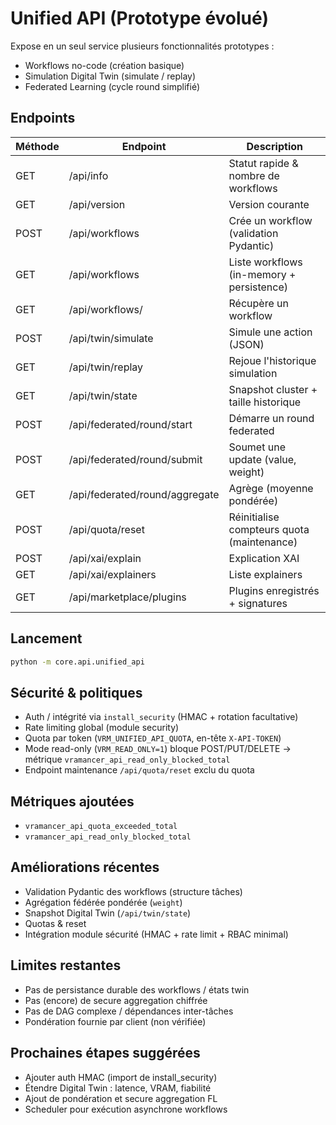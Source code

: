# Unified API (Prototype évolué)

Expose en un seul service plusieurs fonctionnalités prototypes :
- Workflows no-code (création basique)
- Simulation Digital Twin (simulate / replay)
- Federated Learning (cycle round simplifié)

## Endpoints
| Méthode | Endpoint | Description |
|---------|----------|-------------|
| GET | /api/info | Statut rapide & nombre de workflows |
| GET | /api/version | Version courante |
| POST | /api/workflows | Crée un workflow (validation Pydantic) |
| GET | /api/workflows | Liste workflows (in-memory + persistence) |
| GET | /api/workflows/<id> | Récupère un workflow |
| POST | /api/twin/simulate | Simule une action (JSON) |
| GET | /api/twin/replay | Rejoue l'historique simulation |
| GET | /api/twin/state | Snapshot cluster + taille historique |
| POST | /api/federated/round/start | Démarre un round federated |
| POST | /api/federated/round/submit | Soumet une update (value, weight) |
| GET | /api/federated/round/aggregate | Agrège (moyenne pondérée) |
| POST | /api/quota/reset | Réinitialise compteurs quota (maintenance) |
| POST | /api/xai/explain | Explication XAI |
| GET | /api/xai/explainers | Liste explainers |
| GET | /api/marketplace/plugins | Plugins enregistrés + signatures |

## Lancement
```bash
python -m core.api.unified_api
```

## Sécurité & politiques
- Auth / intégrité via `install_security` (HMAC + rotation facultative)
- Rate limiting global (module security)
- Quota par token (`VRM_UNIFIED_API_QUOTA`, en-tête `X-API-TOKEN`)
- Mode read-only (`VRM_READ_ONLY=1`) bloque POST/PUT/DELETE → métrique `vramancer_api_read_only_blocked_total`
- Endpoint maintenance `/api/quota/reset` exclu du quota

## Métriques ajoutées
- `vramancer_api_quota_exceeded_total`
- `vramancer_api_read_only_blocked_total`

## Améliorations récentes
- Validation Pydantic des workflows (structure tâches)
- Agrégation fédérée pondérée (`weight`)
- Snapshot Digital Twin (`/api/twin/state`)
- Quotas & reset
- Intégration module sécurité (HMAC + rate limit + RBAC minimal)

## Limites restantes
- Pas de persistance durable des workflows / états twin
- Pas (encore) de secure aggregation chiffrée
- Pas de DAG complexe / dépendances inter-tâches
- Pondération fournie par client (non vérifiée)

## Prochaines étapes suggérées
- Ajouter auth HMAC (import de install_security)
- Étendre Digital Twin : latence, VRAM, fiabilité
- Ajout de pondération et secure aggregation FL
- Scheduler pour exécution asynchrone workflows
